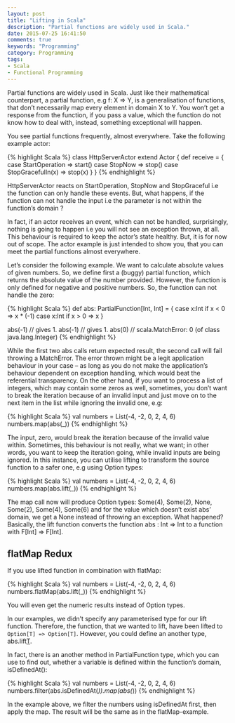 ```yaml
---
layout: post
title: "Lifting in Scala"
description: "Partial functions are widely used in Scala."
date: 2015-07-25 16:41:50
comments: true
keywords: "Programming"
category: Programming
tags:
- Scala
- Functional Programming
---
```


Partial functions are widely used in Scala. Just like their mathematical counterpart, a partial function, e.g f: X => Y, is a generalisation of functions, that don’t necessarily map every element in domain X to Y. You won’t get a response from the function, if you pass a value, which the function do not know how to deal with, instead, something exceptional will happen.

You see partial functions frequently, almost everywhere. Take the following example actor:

{% highlight Scala %}
class HttpServerActor extend Actor {
  def receive = {
      case StartOperation => start()
          case StopNow => stop()
	      case StopGracefulIn(x) => stop(x)
	        }
		}
{% endhighlight %}

HttpServerActor reacts on StartOperation, StopNow and StopGraceful i.e the function can only handle these events. But, what happens, if the function can not handle the input i.e the parameter is not within the function’s domain ?

In fact, if an actor receives an event, which can not be handled, surprisingly, nothing is going to happen i.e you will not see an exception thrown, at all. This behaviour is required to keep the actor’s state healthy. But, it is for now out of scope. The actor example is just intended to show you, that you can meet the partial functions almost everywhere.

Let’s consider the following example. We want to calculate absolute values of given numbers. So, we define first a (buggy) partial function, which returns the absolute value of the number provided. However, the function is only defined for negative and positive numbers. So, the function can not handle the zero:

{% highlight Scala %}
def abs: PartialFunction[Int, Int] = {
  case x:Int if x < 0 => x * (-1)
    case x:Int if x > 0 => x
    }

abs(-1) // gives 1.
abs(-1) // gives 1.
abs(0)  // scala.MatchError: 0 (of class java.lang.Integer)
{% endhighlight %}

While the first two abs calls return expected result, the second call will fail throwing a MatchError. The error thrown might be a legit application behaviour in your case – as long as you do not make the application’s behaviour dependent on exception handling, which would beat the referential transparency. On the other hand, if you want to process a list of integers, which may contain some zeros as well, sometimes, you don’t want to break the iteration because of an invalid input and just move on to the next item in the list while ignoring the invalid one, e.g:

{% highlight Scala %}
val numbers = List(-4, -2, 0, 2, 4, 6)
numbers.map(abs(_))
{% endhighlight %}

The input, zero, would break the iteration because of the invalid value within. Sometimes, this behaviour is not really, what we want; in other words, you want to keep the iteration going, while invalid inputs are being ignored. In this instance, you can utilise lifting to transform the source function to a safer one, e.g using Option types:

{% highlight Scala %}
val numbers = List(-4, -2, 0, 2, 4, 6)
numbers.map(abs.lift(_))
{% endhighlight %}

The map call now will produce Option types:
Some(4), Some(2), None, Some(2), Some(4), Some(6) and for the value which doesn’t exist abs’ domain, we get a None instead of throwing an exception. What happened?
Basically, the lift function converts the function abs : Int => Int to a function with F[Int] => F[Int].

## flatMap Redux

If you use lifted function in combination with flatMap:

{% highlight Scala %}
val numbers = List(-4, -2, 0, 2, 4, 6)
numbers.flatMap(abs.lift(_))
{% endhighlight %}

You will even get the numeric results instead of Option types.

In our examples, we didn’t specify any parameterised type for our lift function. Therefore, the function, that we wanted to lift, have been lifted to `Option[T] => Option[T]`. However, you could define an another type,
abs.lift[T](_).

In fact, there is an another method in PartialFunction type, which you can use to find out, whether a variable is defined within the function’s domain, isDefinedAt():

{% highlight Scala %}
val numbers = List(-4, -2, 0, 2, 4, 6)
numbers.filter(abs.isDefinedAt(_)).map(abs(_))
{% endhighlight %}

In the example above, we filter the numbers using isDefinedAt first, then apply the map. The result will be the same as in the flatMap-example.
